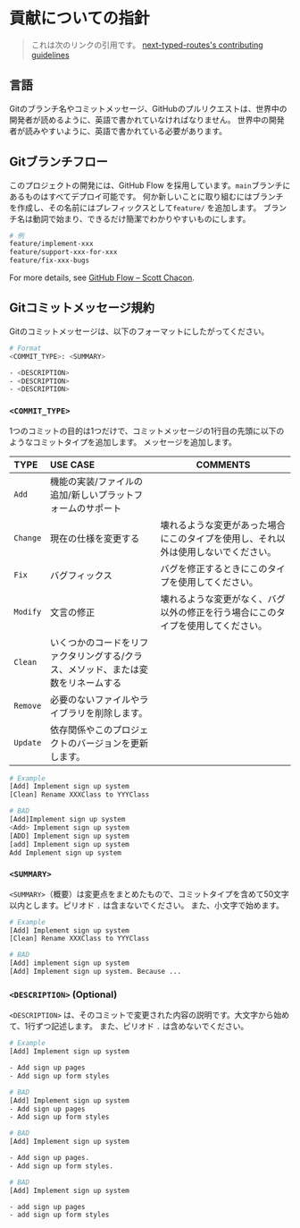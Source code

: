 # 貢献についての指針

> これは次のリンクの引用です。 [next-typed-routes's contributing guidelines](https://github.com/jagaapple/next-typed-routes/blob/master/.github/CONTRIBUTING.md)

## 言語

Gitのブランチ名やコミットメッセージ、GitHubのプルリクエストは、世界中の開発者が読めるように、英語で書かれていなければなりません。
世界中の開発者が読みやすいように、英語で書かれている必要があります。

## Gitブランチフロー

このプロジェクトの開発には、GitHub Flow を採用しています。`main`ブランチにあるものはすべてデプロイ可能です。
何か新しいことに取り組むにはブランチを作成し、その名前にはプレフィックスとして`feature/` を追加します。
ブランチ名は動詞で始まり、できるだけ簡潔でわかりやすいものにします。

```bash
# 例
feature/implement-xxx
feature/support-xxx-for-xxx
feature/fix-xxx-bugs
```

For more details, see [GitHub Flow – Scott Chacon](http://scottchacon.com/2011/08/31/github-flow.html).

## Gitコミットメッセージ規約

Gitのコミットメッセージは、以下のフォーマットにしたがってください。

```bash
# Format
<COMMIT_TYPE>: <SUMMARY>

- <DESCRIPTION>
- <DESCRIPTION>
- <DESCRIPTION>
```

### `<COMMIT_TYPE>`

1つのコミットの目的は1つだけで、コミットメッセージの1行目の先頭に以下のようなコミットタイプを追加します。
メッセージを追加します。

| TYPE     | USE CASE                                  | COMMENTS                                  |
| :------- | :---------------------------------------- | ----------------------------------------- |
| `Add`    | 機能の実装/ファイルの追加/新しいプラットフォームのサポート            |                                           |
| `Change` | 現在の仕様を変更する                                | 壊れるような変更があった場合にこのタイプを使用し、それ以外は使用しないでください。 |
| `Fix`    | バグフィックス                                   | バグを修正するときにこのタイプを使用してください。                 |
| `Modify` | 文言の修正                                     | 壊れるような変更がなく、バグ以外の修正を行う場合にこのタイプを使用してください。  |
| `Clean`  | いくつかのコードをリファクタリングする/クラス、メソッド、または変数をリネームする |                                           |
| `Remove` | 必要のないファイルやライブラリを削除します。                    |                                           |
| `Update` | 依存関係やこのプロジェクトのバージョンを更新します。                |                                           |

```bash
# Example
[Add] Implement sign up system
[Clean] Rename XXXClass to YYYClass

# BAD
[Add]Implement sign up system
<Add> Implement sign up system
[ADD] Implement sign up system
[add] Implement sign up system
Add Implement sign up system
```

### `<SUMMARY>`

`<SUMMARY>`（概要）は変更点をまとめたもので、コミットタイプを含めて50文字以内とします。ピリオド `.` は含まないでください。
また、小文字で始めます。

```bash
# Example
[Add] Implement sign up system
[Clean] Rename XXXClass to YYYClass

# BAD
[Add] implement sign up system
[Add] Implement sign up system. Because ...
```

### `<DESCRIPTION>` (Optional)

`<DESCRIPTION>` は、そのコミットで変更された内容の説明です。大文字から始めて、1行ずつ記述します。
また、ピリオド `.` は含めないでください。

```bash
# Example
[Add] Implement sign up system

- Add sign up pages
- Add sign up form styles

# BAD
[Add] Implement sign up system
- Add sign up pages
- Add sign up form styles

# BAD
[Add] Implement sign up system

- Add sign up pages.
- Add sign up form styles.

# BAD
[Add] Implement sign up system

- add sign up pages
- add sign up form styles
```
